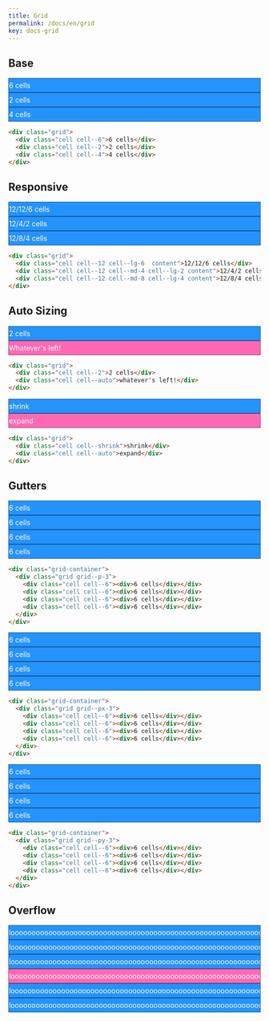 ```yaml
---
title: Grid
permalink: /docs/en/grid
key: docs-grid
---
```


<style>
.grid-example {
  background-color: rgba(37, 147, 252, .28);
}
.content {
  padding: 5px 0;
  overflow: auto;
  color: #fff;
  word-wrap: normal;
  background-color: #2593fc;
  border: 1px rgba(0, 0, 0, .4) solid;
}
.content--auto {
  background-color: #ff69b4;
}
</style>

## Base

<div class="grid-example my-5">
  <div class="grid">
    <div class="cell cell--6 content">6 cells</div>
    <div class="cell cell--2 content">2 cells</div>
    <div class="cell cell--4 content">4 cells</div>
  </div>
</div>

```html
<div class="grid">
  <div class="cell cell--6">6 cells</div>
  <div class="cell cell--2">2 cells</div>
  <div class="cell cell--4">4 cells</div>
</div>
```

## Responsive

<div class="grid-example my-5">
  <div class="grid">
    <div class="cell cell--12 cell--lg-6  content">12/12/6 cells</div>
    <div class="cell cell--12 cell--md-4 cell--lg-2 content">12/4/2 cells</div>
    <div class="cell cell--12 cell--md-8 cell--lg-4 content">12/8/4 cells</div>
  </div>
</div>

```html
<div class="grid">
  <div class="cell cell--12 cell--lg-6  content">12/12/6 cells</div>
  <div class="cell cell--12 cell--md-4 cell--lg-2 content">12/4/2 cells</div>
  <div class="cell cell--12 cell--md-8 cell--lg-4 content">12/8/4 cells</div>
</div>
```

## Auto Sizing

<div class="grid-example my-5">
  <div class="grid">
    <div class="cell cell--2 content">2 cells</div>
    <div class="cell cell--auto content content--auto">Whatever's left!</div>
  </div>
</div>

```html
<div class="grid">
  <div class="cell cell--2">2 cells</div>
  <div class="cell cell--auto">whatever's left!</div>
</div>
```

<div class="grid-example my-5">
  <div class="grid">
    <div class="cell cell--shrink content">shrink</div>
    <div class="cell cell--auto content content--auto">expand</div>
  </div>
</div>

```html
<div class="grid">
  <div class="cell cell--shrink">shrink</div>
  <div class="cell cell--auto">expand</div>
</div>
```

## Gutters

<div class="grid-container my-5 grid-example">
  <div class="grid grid--p-3">
    <div class="cell cell--6">
      <div class="content">6 cells</div>
    </div>
    <div class="cell cell--6">
      <div class="content">6 cells</div>
    </div>
    <div class="cell cell--6">
      <div class="content">6 cells</div>
    </div>
    <div class="cell cell--6">
      <div class="content">6 cells</div>
    </div>
  </div>
</div>

```html
<div class="grid-container">
  <div class="grid grid--p-3">
    <div class="cell cell--6"><div>6 cells</div></div>
    <div class="cell cell--6"><div>6 cells</div></div>
    <div class="cell cell--6"><div>6 cells</div></div>
    <div class="cell cell--6"><div>6 cells</div></div>
  </div>
</div>
```

<div class="grid-container my-5 grid-example">
  <div class="grid grid--px-3">
    <div class="cell cell--6">
      <div class="content">6 cells</div>
    </div>
    <div class="cell cell--6">
      <div class="content">6 cells</div>
    </div>
    <div class="cell cell--6">
      <div class="content">6 cells</div>
    </div>
    <div class="cell cell--6">
      <div class="content">6 cells</div>
    </div>
  </div>
</div>

```html
<div class="grid-container">
  <div class="grid grid--px-3">
    <div class="cell cell--6"><div>6 cells</div></div>
    <div class="cell cell--6"><div>6 cells</div></div>
    <div class="cell cell--6"><div>6 cells</div></div>
    <div class="cell cell--6"><div>6 cells</div></div>
  </div>
</div>
```

<div class="grid-container my-5 grid-example">
  <div class="grid grid--py-3">
    <div class="cell cell--6">
      <div class="content">6 cells</div>
    </div>
    <div class="cell cell--6">
      <div class="content">6 cells</div>
    </div>
    <div class="cell cell--6">
      <div class="content">6 cells</div>
    </div>
    <div class="cell cell--6">
      <div class="content">6 cells</div>
    </div>
  </div>
</div>

```html
<div class="grid-container">
  <div class="grid grid--py-3">
    <div class="cell cell--6"><div>6 cells</div></div>
    <div class="cell cell--6"><div>6 cells</div></div>
    <div class="cell cell--6"><div>6 cells</div></div>
    <div class="cell cell--6"><div>6 cells</div></div>
  </div>
</div>
```

## Overflow

<div class="grid-example my-5">
  <div class="grid">
    <div class="cell cell--6">
      <div class="content">loooooooooooooooooooooooooooooooooooooooooooooooooooooooooooooooong</div>
    </div>
    <div class="cell cell--6">
      <div class="content">loooooooooooooooooooooooooooooooooooooooooooooooooooooooooooooooong</div>
    </div>
  </div>
</div>

<div class="grid-example my-5">
  <div class="grid">
    <div class="cell cell--4">
      <div class="content">loooooooooooooooooooooooooooooooooooooooooooooooooooooooooooooooong</div>
    </div>
    <div class="cell cell--auto">
      <div class="content content--auto">loooooooooooooooooooooooooooooooooooooooooooooooooooooooooooooooong</div>
    </div>
  </div>
</div>

<div class="grid-example grid-container my-5">
  <div class="grid grid--p-3">
    <div class="cell cell--6">
      <div class="content">loooooooooooooooooooooooooooooooooooooooooooooooooooooooooooooooong</div>
    </div>
    <div class="cell cell--6">
      <div class="content">loooooooooooooooooooooooooooooooooooooooooooooooooooooooooooooooong</div>
    </div>
  </div>
</div>
